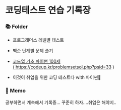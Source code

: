 # 코딩테스트 연습 기록장

###  📚 Folder
* 프로그래머스 레벨별 테스트
* 백준 단계별 문제 풀기 <a href = https://www.acmicpc.net/step/3 />
* 코드업 기초 파이썬 100제 <br/>
  ( https://codeup.kr/problemsetsol.php?psid=33 )
  
* 이것이 취업을 위한 코딩 테스트다 with 파이썬🥇

### 📝 Memo
공부하면서 계속해서 기록중...
꾸준히 하자....취업은 해야지..
